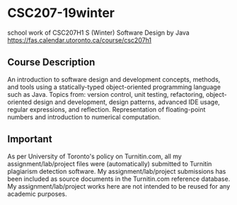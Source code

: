 # CSC207-19winter
school work of CSC207H1 S (Winter) Software Design by Java\
https://fas.calendar.utoronto.ca/course/csc207h1
## Course Description
An introduction to software design and development concepts, methods, and tools using a statically-typed object-oriented programming language such as Java. Topics from: version control, unit testing, refactoring, object-oriented design and development, design patterns, advanced IDE usage, regular expressions, and reflection. Representation of floating-point numbers and introduction to numerical computation.
## Important
As per University of Toronto's policy on Turnitin.com, all my assignment/lab/project files were (automatically) submitted to Turnitin plagiarism detection software. My assignment/lab/project submissions has been included as source documents in the Turnitin.com reference database. My assignment/lab/project works here are not intended to be reused for any academic purposes.
